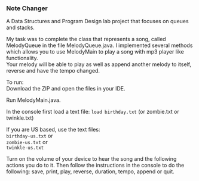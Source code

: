 ### Note Changer  
A Data Structures and Program Design lab project that focuses on queues and stacks.  

My task was to complete the class that represents a song, called MelodyQueue in the file MelodyQueue.java. I implemented several methods which allows you to use MelodyMain to play a song with mp3 player like functionality.  
Your melody will be able to play as well as append another melody to itself, reverse and have the tempo changed.

To run:  
Download the ZIP and open the files in your IDE. 

Run MelodyMain.java.     

In the console first load a text file: `load birthday.txt` (or zombie.txt or twinkle.txt)

If you are US based, use the text files:  
    `birthday-us.txt` or  
    `zombie-us.txt` or    
    `twinkle-us.txt`  

Turn on the volume of your device to hear the song and the following actions you do to it.
Then follow the instructions in the console to do the following: save, print, play, reverse, duration, tempo, append or quit.
